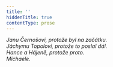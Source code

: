 ```yaml
---
title: ''
hiddenTitle: true
contentType: prose
---
```


<section>

_Janu Černošovi, protože byl na začátku.  
Jáchymu Topolovi, protože to poslal dál.  
Hance a Hájeně, protože proto.  
Michaele._

</section>
